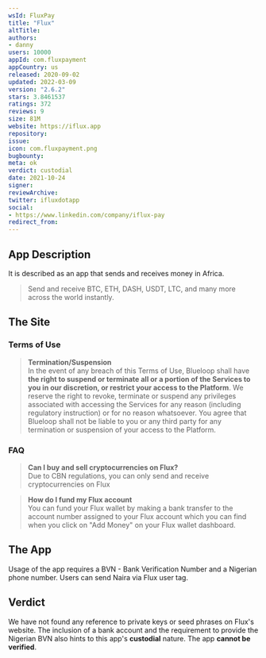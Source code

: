 ```yaml
---
wsId: FluxPay
title: "Flux"
altTitle: 
authors:
- danny
users: 10000
appId: com.fluxpayment
appCountry: us
released: 2020-09-02
updated: 2022-03-09
version: "2.6.2"
stars: 3.8461537
ratings: 372
reviews: 9
size: 81M
website: https://iflux.app
repository: 
issue: 
icon: com.fluxpayment.png
bugbounty: 
meta: ok
verdict: custodial
date: 2021-10-24
signer: 
reviewArchive:
twitter: ifluxdotapp
social:
- https://www.linkedin.com/company/iflux-pay
redirect_from:
---
```


## App Description

It is described as an app that sends and receives money in Africa. 

> Send and receive BTC, ETH, DASH, USDT, LTC, and many more across the world instantly.

## The Site

### Terms of Use

> **Termination/Suspension**<br>
In the event of any breach of this Terms of Use, Blueloop shall have **the right to suspend or terminate all or a portion of the Services to you in our discretion, or restrict your access to the Platform**. We reserve the right to revoke, terminate or suspend any privileges associated with accessing the Services for any reason (including regulatory instruction) or for no reason whatsoever. You agree that Blueloop shall not be liable to you or any third party for any termination or suspension of your access to the Platform.

### FAQ

> **Can I buy and sell cryptocurrencies on Flux?**<br>
Due to CBN regulations, you can only send and receive cryptocurrencies on Flux

> **How do I fund my Flux account**<br>
You can fund your Flux wallet by making a bank transfer to the account number assigned to your Flux account which you can find when you click on "Add Money" on your Flux wallet dashboard.

## The App

Usage of the app requires a BVN - Bank Verification Number and a Nigerian phone number. Users can send Naira via Flux user tag. 

## Verdict

We have not found any reference to private keys or seed phrases on Flux's website. The inclusion of a bank account and the requirement to provide the Nigerian BVN also hints to this app's **custodial** nature. The app **cannot be verified**.

